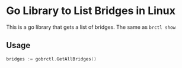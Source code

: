 # Go Library to List Bridges in Linux

This is a go library that gets a list of bridges. The same as `brctl show`

## Usage

```go
bridges := gobrctl.GetAllBridges()
```
